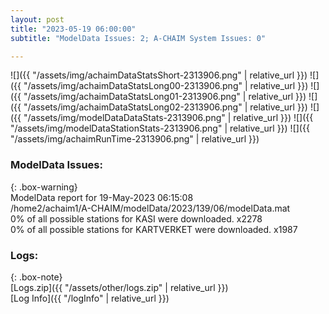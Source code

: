 ```yaml
---
layout: post
title: "2023-05-19 06:00:00"
subtitle: "ModelData Issues: 2; A-CHAIM System Issues: 0"

---
```


![]({{ "/assets/img/achaimDataStatsShort-2313906.png" | relative_url }})
![]({{ "/assets/img/achaimDataStatsLong00-2313906.png" | relative_url }})
![]({{ "/assets/img/achaimDataStatsLong01-2313906.png" | relative_url }})
![]({{ "/assets/img/achaimDataStatsLong02-2313906.png" | relative_url }})
![]({{ "/assets/img/modelDataDataStats-2313906.png" | relative_url }})
![]({{ "/assets/img/modelDataStationStats-2313906.png" | relative_url }})
![]({{ "/assets/img/achaimRunTime-2313906.png" | relative_url }})


### ModelData Issues:  
  
{: .box-warning}  
 ModelData report for 19-May-2023 06:15:08   
 /home2/achaim1/A-CHAIM/modelData/2023/139/06/modelData.mat   
 0% of all possible stations for KASI were downloaded. x2278   
 0% of all possible stations for KARTVERKET were downloaded. x1987   
  


### Logs:  
  
{: .box-note}  
[Logs.zip]({{ "/assets/other/logs.zip" | relative_url }})  
[Log Info]({{ "/logInfo" | relative_url }})  
